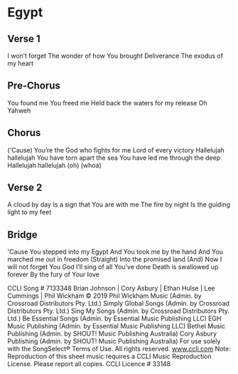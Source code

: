 # Egypt


## Verse 1
I won’t forget
The wonder of how You brought
Deliverance
The exodus of my heart


## Pre-Chorus
You found me
You freed me
Held back the waters for my release
Oh Yahweh


## Chorus
('Cause) You’re the God who fights for me
Lord of every victory
Hallelujah hallelujah
You have torn apart the sea
You have led me through the deep
Hallelujah hallelujah (oh) (whoa)


## Verse 2
A cloud by day
Is a sign that You are with me
The fire by night
Is the guiding light to my feet


## Bridge
'Cause You stepped into my Egypt
And You took me by the hand
And You marched me out in freedom
(Straight) Into the promised land
(And) Now I will not forget You God
I’ll sing of all You’ve done
Death is swallowed up forever
By the fury of Your love

CCLI Song # 7133348
Brian Johnson | Cory Asbury | Ethan Hulse | Lee Cummings | Phil Wickham
© 2019 Phil Wickham Music (Admin. by Crossroad Distributors Pty. Ltd.)
Simply Global Songs (Admin. by Crossroad Distributors Pty. Ltd.)
Sing My Songs (Admin. by Crossroad Distributors Pty. Ltd.)
Be Essential Songs (Admin. by Essential Music Publishing LLC)
EGH Music Publishing (Admin. by Essential Music Publishing LLC)
Bethel Music Publishing (Admin. by SHOUT! Music Publishing Australia)
Cory Asbury Publishing (Admin. by SHOUT! Music Publishing Australia)
For use solely with the SongSelect® Terms of Use. All rights reserved. www.ccli.com
Note: Reproduction of this sheet music requires a CCLI Music Reproduction License.  Please report all copies.
CCLI Licence # 33148
